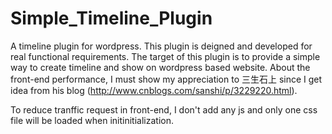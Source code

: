 Simple_Timeline_Plugin
======================

A timeline plugin for wordpress. 
This plugin is deigned and developed for real functional requirements. 
The target of this plugin is to provide a simple way to create timeline and show on wordpress based website.
About the front-end performance, I must show my appreciation to 三生石上 since I get idea from his blog (http://www.cnblogs.com/sanshi/p/3229220.html).

To reduce tranffic request in front-end, I don't add any js and only one css file will be loaded when initinitialization.
